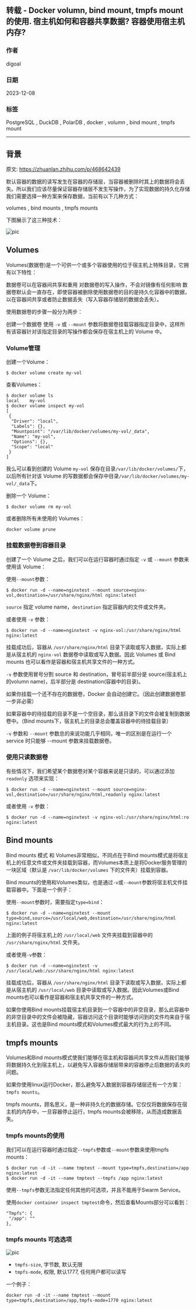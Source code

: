 ## 转载 - Docker volumn, bind mount, tmpfs mount 的使用. 宿主机如何和容器共享数据? 容器使用宿主机内存?   
                                              
### 作者                                              
digoal                                              
                                              
### 日期                                              
2023-12-08                                           
                                              
### 标签                                              
PostgreSQL , DuckDB , PolarDB , docker , volumn , bind mount , tmpfs mount                     
                                              
----                                              
                                              
## 背景      
原文: https://zhuanlan.zhihu.com/p/468642439  
  
默认容器的数据的读写发生在容器的存储层，当容器被删除时其上的数据将会丢失。所以我们应该尽量保证容器存储层不发生写操作，为了实现数据的持久化存储我们需要选择一种方案来保存数据，当前有以下几种方式：  
  
volumes , bind mounts , tmpfs mounts   
  
下图展示了这三种技术：  
  
![pic](20231208_01_pic_001.jpg)  
  
## Volumes  
Volumes(数据卷)是一个可供一个或多个容器使用的位于宿主机上特殊目录，它拥有以下特性：  
  
数据卷可以在容器间共享和重用 对数据卷的写入操作，不会对镜像有任何影响 数据卷默认会一直存在，即使容器被删除使用数据卷的目的是持久化容器中的数据，以在容器间共享或者防止数据丢失（写入容器存储层的数据会丢失）。  
  
使用数据卷的步骤一般分为两步：  
  
创建一个数据卷 使用 `-v` 或 `--mount` 参数将数据卷挂载容器指定目录中，这样所有该容器针对该指定目录的写操作都会保存在宿主机上的 Volume 中。  
  
### Volume管理  
创建一个Volume：  
```  
$ docker volume create my-vol  
```  
  
查看Volumes：  
```  
$ docker volume ls  
local    my-vol  
$ docker volume inspect my-vol  
[  
 {  
  "Driver": "local",  
  "Labels": {},  
  "Mountpoint": "/var/lib/docker/volumes/my-vol/_data",  
  "Name": "my-vol",  
  "Options": {},  
  "Scope": "local"  
 }  
]  
```  
  
我么可以看到创建的 Volume `my-vol` 保存在目录`/var/lib/docker/volumes/`下，以后所有针对该 Volume 的写数据都会保存中目录`/var/lib/docker/volumes/my-vol/_data`下。  
  
删除一个 Volume：  
```  
$ docker volume rm my-vol  
```  
  
或者删除所有未使用的 Volumes：  
```  
docker volume prune  
```  
  
### 挂载数据卷到容器目录  
创建了一个 Volume 之后，我们可以在运行容器时通过指定 `-v` 或 `--mount` 参数来使用该 Volume：  
  
使用`--mount`参数：  
```  
$ docker run -d --name=nginxtest --mount source=nginx-vol,destination=/usr/share/nginx/html nginx:latest  
```  
  
`source` 指定 volume name，`destination` 指定容器内的文件或文件夹。  
  
或者使用 `-v` 参数：  
```  
$ docker run -d --name=nginxtest -v nginx-vol:/usr/share/nginx/html nginx:latest  
```  
  
挂载成功后，容器从 `/usr/share/nginx/html` 目录下读取或写入数据，实际上都是从宿主机的 `nginx-vol` 数据卷中读取或写入数据。因此 Volumes 或 Bind mounts 也可以看作是容器和宿主机共享文件的一种方式。  
  
`-v` 参数使用冒号分割 source 和 destination，冒号前半部分是 source(宿主机上的volumn name)，后半部分是 destination(容器中的目录)。  
  
如果你挂载一个还不存在的数据卷，Docker 会自动创建它。（因此创建数据卷那一步非必需）  
  
如果容器中的待挂载的目录不是一个空目录，那么该目录下的文件会被复制到数据卷中。（Bind mounts下，宿主机上的目录总会覆盖容器中的待挂载目录）  
  
`-v` 参数和 `--mount` 参数总的来说功能几乎相同，唯一的区别是在运行一个 service 时只能够 --mount 参数来挂载数据卷。  
  
### 使用只读数据卷  
有些情况下，我们希望某个数据卷对某个容器来说是只读的，可以通过添加 `readonly` 选项来实现：  
```  
$ docker run -d --name=nginxtest --mount source=nginx-vol,destination=/usr/share/nginx/html,readonly nginx:latest  
```  
  
或者使用 `-v` 参数：  
```  
$ docker run -d --name=nginxtest -v nginx-vol:/usr/share/nginx/html:ro nginx:latest  
```  
  
## Bind mounts  
Bind mounts 模式 和 Volumes非常相似，不同点在于Bind mounts模式是将宿主机上的任意文件或文件夹挂载到容器，而Volumes本质上是将Docker服务管理的一块区域（默认是 `/var/lib/docker/volumes` 下的文件夹）挂载到容器。  
  
Bind mounts的使用和Volumes类似，也是通过`-v`或`--mount`参数将宿主机文件挂载容器中。下面是一个例子：  
  
使用`--mount`参数时，需要指定`type=bind`：  
```  
$ docker run -d --name=nginxtest --mount type=bind,source=/usr/local/web,destination=/usr/share/nginx/html nginx:latest  
```  
  
上面的例子将宿主机上的 `/usr/local/web` 文件夹挂载到容器中的 `/usr/share/nginx/html` 文件夹。  
  
或者使用`-v`参数：  
```  
$ docker run -d --name=nginxtest -v /usr/local/web:/usr/share/nginx/html nginx:latest  
```  
  
挂载成功后，容器从 `/usr/share/nginx/html` 目录下读取或写入数据，实际上都是从宿主机的 `/usr/local/web` 目录中读取或写入数据。因此Volumes或Bind mounts也可以看作是容器和宿主机共享文件的一种方式。  
  
如果你使用Bind mounts挂载宿主机目录到一个容器中的非空目录，那么此容器中的非空目录中的文件会被隐藏，容器访问这个目录时能够访问到的文件均来自于宿主机目录。这也是Bind mounts模式和Volumes模式最大的行为上的不同。  
  
## tmpfs mounts  
Volumes和Bind mounts模式使我们能够在宿主机和容器间共享文件从而我们能够将数据持久化到宿主机上，以避免写入容器存储层带来的容器停止后数据的丢失的问题。  
  
如果你使用linux运行Docker，那么避免写入数据到容器存储层还有一个方案：`tmpfs mounts`。  
  
tmpfs mounts，顾名思义，是一种非持久化的数据存储。它仅仅将数据保存在宿主机的内存中，一旦容器停止运行，tmpfs mounts会被移除，从而造成数据丢失。  
  
### tmpfs mounts的使用  
  
我们可以在运行容器时通过指定`--tmpfs`参数或`--mount`参数来使用tmpfs mounts：  
```  
$ docker run -d -it --name tmptest --mount type=tmpfs,destination=/app nginx:latest  
$ docker run -d -it --name tmptest --tmpfs /app nginx:latest  
```  
  
使用`--tmpfs`参数无法指定任何其他的可选项，并且不能用于Swarm Service。  
  
使用`docker container inspect tmptest`命令，然后查看Mounts部分可以看到：  
```  
"Tmpfs": {  
 "/app": ""  
},  
```  
  
### tmpfs mounts 可选选项  
![pic](20231208_01_pic_002.jpg)  
  
- `tmpfs-size`, 字节数, 默认无限   
- `tmpfs-mode`, 权限, 默认1777, 任何用户都可以读写    
  
一个例子：  
```  
docker run -d -it --name tmptest --mount type=tmpfs,destination=/app,tmpfs-mode=1770 nginx:latest  
```  
    
